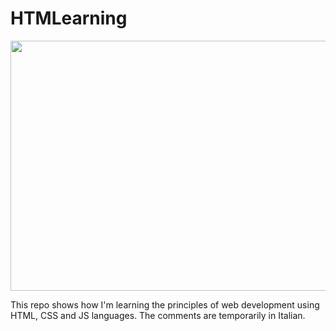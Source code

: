 # HTMLearning

<p align="center">
  <img src="https://github.com/davidenox/HTMLearning/assets/120756925/5dbdb45d-4e9e-4bc7-bbcd-e8d5bf327a1f" width="640" height="400" />
</p>

This repo shows how I'm learning the principles of web development using HTML, CSS and JS languages. The comments are temporarily in Italian.
